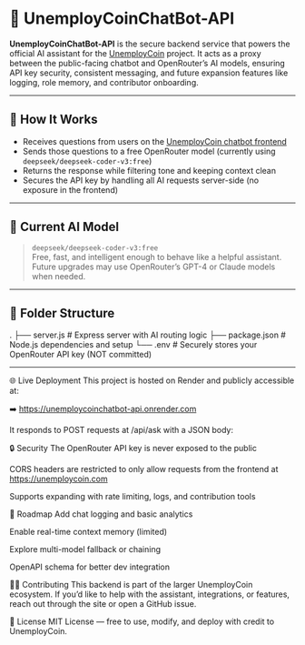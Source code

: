 # 🤖 UnemployCoinChatBot-API

**UnemployCoinChatBot-API** is the secure backend service that powers the official AI assistant for the [UnemployCoin](https://unemploycoin.com) project. It acts as a proxy between the public-facing chatbot and OpenRouter’s AI models, ensuring API key security, consistent messaging, and future expansion features like logging, role memory, and contributor onboarding.

---

## 🔧 How It Works

- Receives questions from users on the [UnemployCoin chatbot frontend](https://unemploycoin.com)
- Sends those questions to a free OpenRouter model (currently using `deepseek/deepseek-coder-v3:free`)
- Returns the response while filtering tone and keeping context clean
- Secures the API key by handling all AI requests server-side (no exposure in the frontend)

---

## 🧠 Current AI Model

> `deepseek/deepseek-coder-v3:free`  
Free, fast, and intelligent enough to behave like a helpful assistant.  
Future upgrades may use OpenRouter’s GPT-4 or Claude models when needed.

---

## 📁 Folder Structure
.
├── server.js # Express server with AI routing logic
├── package.json # Node.js dependencies and setup
└── .env # Securely stores your OpenRouter API key (NOT committed)

---

🌐 Live Deployment
This project is hosted on Render and publicly accessible at:

➡️ https://unemploycoinchatbot-api.onrender.com

It responds to POST requests at /api/ask with a JSON body:

🔒 Security
The OpenRouter API key is never exposed to the public

CORS headers are restricted to only allow requests from the frontend at https://unemploycoin.com

Supports expanding with rate limiting, logs, and contribution tools

🧩 Roadmap
 Add chat logging and basic analytics

 Enable real-time context memory (limited)

 Explore multi-model fallback or chaining

 OpenAPI schema for better dev integration

🧑‍💻 Contributing
This backend is part of the larger UnemployCoin ecosystem. If you’d like to help with the assistant, integrations, or features, reach out through the site or open a GitHub issue.

📜 License
MIT License — free to use, modify, and deploy with credit to UnemployCoin.
